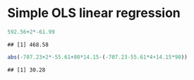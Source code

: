 Simple OLS linear regression
================

``` r
592.56+2*-61.99
```

    ## [1] 468.58

``` r
abs(-707.23+2*-55.61+80*14.15-(-707.23-55.61*4+14.15*90))
```

    ## [1] 30.28
